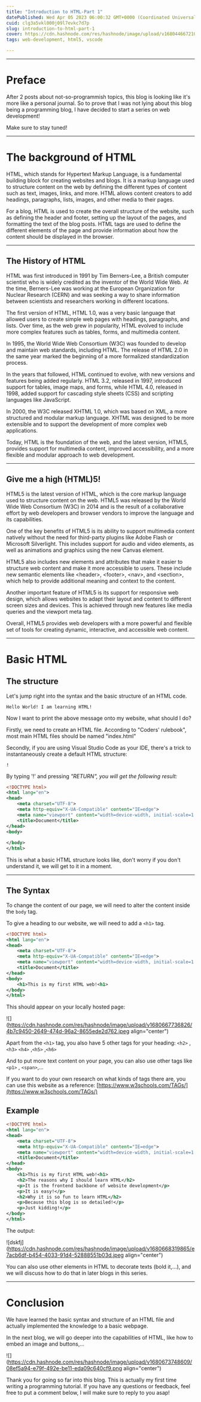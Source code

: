 ```yaml
---
title: "Introduction to HTML-Part 1"
datePublished: Wed Apr 05 2023 06:00:32 GMT+0000 (Coordinated Universal Time)
cuid: clg3a5vkl000j09l7evkc7d7p
slug: introduction-to-html-part-1
cover: https://cdn.hashnode.com/res/hashnode/image/upload/v1680446672101/3b964428-ffda-492b-82e8-627e6334e14e.jpeg
tags: web-development, html5, vscode

---
```


---

# Preface

After 2 posts about not-so-programmish topics, this blog is looking like it's more like a personal journal. So to prove that I was not lying about this blog being a programming blog, I have decided to start a series on web development!

Make sure to stay tuned!

---

# The background of HTML

HTML, which stands for Hypertext Markup Language, is a fundamental building block for creating websites and blogs. It is a markup language used to structure content on the web by defining the different types of content such as text, images, links, and more. HTML allows content creators to add headings, paragraphs, lists, images, and other media to their pages.

For a blog, HTML is used to create the overall structure of the website, such as defining the header and footer, setting up the layout of the pages, and formatting the text of the blog posts. HTML tags are used to define the different elements of the page and provide information about how the content should be displayed in the browser.

---

## The History of HTML

HTML was first introduced in 1991 by Tim Berners-Lee, a British computer scientist who is widely credited as the inventor of the World Wide Web. At the time, Berners-Lee was working at the European Organization for Nuclear Research (CERN) and was seeking a way to share information between scientists and researchers working in different locations.

The first version of HTML, HTML 1.0, was a very basic language that allowed users to create simple web pages with headings, paragraphs, and lists. Over time, as the web grew in popularity, HTML evolved to include more complex features such as tables, forms, and multimedia content.

In 1995, the World Wide Web Consortium (W3C) was founded to develop and maintain web standards, including HTML. The release of HTML 2.0 in the same year marked the beginning of a more formalized standardization process.

In the years that followed, HTML continued to evolve, with new versions and features being added regularly. HTML 3.2, released in 1997, introduced support for tables, image maps, and forms, while HTML 4.0, released in 1998, added support for cascading style sheets (CSS) and scripting languages like JavaScript.

In 2000, the W3C released XHTML 1.0, which was based on XML, a more structured and modular markup language. XHTML was designed to be more extensible and to support the development of more complex web applications.

Today, HTML is the foundation of the web, and the latest version, HTML5, provides support for multimedia content, improved accessibility, and a more flexible and modular approach to web development.

---

## Give me a high (HTML)5!

HTML5 is the latest version of HTML, which is the core markup language used to structure content on the web. HTML5 was released by the World Wide Web Consortium (W3C) in 2014 and is the result of a collaborative effort by web developers and browser vendors to improve the language and its capabilities.

One of the key benefits of HTML5 is its ability to support multimedia content natively without the need for third-party plugins like Adobe Flash or Microsoft Silverlight. This includes support for audio and video elements, as well as animations and graphics using the new Canvas element.

HTML5 also includes new elements and attributes that make it easier to structure web content and make it more accessible to users. These include new semantic elements like &lt;header&gt;, &lt;footer&gt;, &lt;nav&gt;, and &lt;section&gt;, which help to provide additional meaning and context to the content.

Another important feature of HTML5 is its support for responsive web design, which allows websites to adapt their layout and content to different screen sizes and devices. This is achieved through new features like media queries and the viewport meta tag.

Overall, HTML5 provides web developers with a more powerful and flexible set of tools for creating dynamic, interactive, and accessible web content.

---

# Basic HTML

## The structure

Let's jump right into the syntax and the basic structure of an HTML code.

```plaintext
Hello World! I am learning HTML!
```

Now I want to print the above message onto my website, what should I do?

Firstly, we need to create an HTML file. According to "Coders' rulebook", most main HTML files should be named "index.html"

Secondly, if you are using Visual Studio Code as your IDE, there's a trick to instantaneously create a default HTML structure:

```plaintext
!
```

By typing '!' and pressing *"RETURN", you will get the following result:*

```xml
<!DOCTYPE html>
<html lang="en">
<head>
    <meta charset="UTF-8">
    <meta http-equiv="X-UA-Compatible" content="IE=edge">
    <meta name="viewport" content="width=device-width, initial-scale=1.0">
    <title>Document</title>
</head>
<body>
    
</body>
</html>
```

This is what a basic HTML structure looks like, don't worry if you don't understand it, we will get to it in a moment.

---

## The Syntax

To change the content of our page, we will need to alter the content inside the `body` tag.

To give a heading to our website, we will need to add a `<h1>` tag.

```xml
<!DOCTYPE html>
<html lang="en">
<head>
    <meta charset="UTF-8">
    <meta http-equiv="X-UA-Compatible" content="IE=edge">
    <meta name="viewport" content="width=device-width, initial-scale=1.0">
    <title>Document</title>
</head>
<body>
    <h1>This is my first HTML web!<h1>
</body>
</html>
```

This should appear on your locally hosted page:

![](https://cdn.hashnode.com/res/hashnode/image/upload/v1680667736826/4b7c9450-2649-474d-96a2-8655ede2d762.jpeg align="center")

Apart from the `<h1>` tag, you also have 5 other tags for your heading: `<h2>` ,`<h3>` `<h4>` ,`<h5>` ,`<h6>`

And to put more text content on your page, you can also use other tags like `<p1>` , `<span>`,...

If you want to do your own research on what kinds of tags there are, you can use this website as a reference: [https://www.w3schools.com/TAGs/](https://www.w3schools.com/TAGs/)

## Example

```xml
<!DOCTYPE html>
<html lang="en">
<head>
    <meta charset="UTF-8">
    <meta http-equiv="X-UA-Compatible" content="IE=edge">
    <meta name="viewport" content="width=device-width, initial-scale=1.0">
    <title>Document</title>
</head>
<body>
    <h1>This is my first HTML web!<h1>
    <h2>The reasons why I should learn HTML</h2>
    <p>It is the frontend backbone of website development</p>
    <p>It is easy!</p>
    <h2>Why it is so fun to learn HTML</h2>
    <p>Because this blog is so detailed!</p>
    <p>Just kidding!</p>
</body>
</html> 
```

The output:

![dskfj](https://cdn.hashnode.com/res/hashnode/image/upload/v1680668319865/e7acb6df-b454-4033-91d4-52888551b03d.jpeg align="center")

You can also use other elements in HTML to decorate texts (bold it,...), and we will discuss how to do that in later blogs in this series.

---

# Conclusion

We have learned the basic syntax and structure of an HTML file and actually implemented the knowledge to a basic webpage.

In the next blog, we will go deeper into the capabilities of HTML, like how to embed an image and buttons,...

![](https://cdn.hashnode.com/res/hashnode/image/upload/v1680673748609/08ef5a94-e79f-492e-be11-eda09c640cf9.png align="center")

Thank you for going so far into this blog. This is actually my first time writing a programming tutorial. If you have any questions or feedback, feel free to put a comment below, I will make sure to reply to you asap!